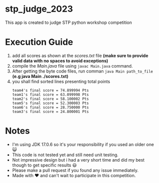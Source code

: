 # stp_judge_2023
This app is created to judge STP python workshop competition

# Execution Guide

1. add all scores as shown at the *scores.txt* file **(make sure to provide valid data with no spaces to avoid exceptions)**
2. compile the *Main.java* file using ```javac Main.java``` command.
3. After getting the byte code files, run comman ```java Main path_to_file``` **(e.g java Main ./scores.txt)** 
4. you shall find sorted lines presenting total points
    ```
    team4's final score = 74.899994 Pts
    team1's final score = 63.099998 Pts
    team2's final score = 58.100002 Pts
    team5's final score = 52.300003 Pts
    team6's final score = 28.750000 Pts
    team3's final score = 24.800001 Pts
    ```

# Notes

- I'm using JDK 17.0.6 so it's your responsibility if you used an older one :smiley_cat:
- This code is not tested yet and still need unit testing.
- Not impressive design but i had a very short time and did my best though to get specific results :smiley:
- Please make a pull request if you found any issue immediately.
- Made with :heart: and can't wait to participate in this competition.